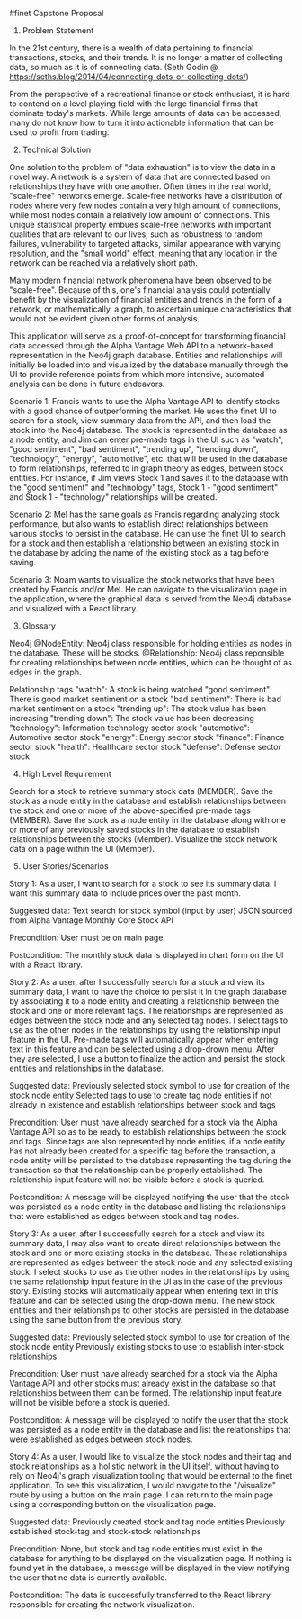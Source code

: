 #finet Capstone Proposal

1. Problem Statement

In the 21st century, there is a wealth of data pertaining to financial transactions, stocks, and their trends. It is no longer a matter of collecting data, so much as it is of connecting data. (Seth Godin @ https://seths.blog/2014/04/connecting-dots-or-collecting-dots/)

From the perspective of a recreational finance or stock enthusiast, it is hard to contend on a level playing field with the large financial firms that dominate today's markets. While large amounts of data can be accessed, many do not know how to turn it into actionable information that can be used to profit from trading.

2. Technical Solution

One solution to the problem of "data exhaustion" is to view the data in a novel way. A network is a system of data that are connected based on relationships they have with one another. Often times in the real world, "scale-free" networks emerge. Scale-free networks have a distribution of nodes where very few nodes contain a very high amount of connections, while most nodes contain a relatively low amount of connections. This unique statistical property embues scale-free networks with important qualities that are relevant to our lives, such as robustness to random failures, vulnerability to targeted attacks, similar appearance with varying resolution, and the "small world" effect, meaning that any location in the network can be reached via a relatively short path.

Many modern financial network phenomena have been observed to be "scale-free". Because of this, one's financial analysis could potentially benefit by the visualization of financial entities and trends in the form of a network, or mathematically, a graph, to ascertain unique characteristics that would not be evident given other forms of analysis.

This application will serve as a proof-of-concept for transforming financial data accessed through the Alpha Vantage Web API to a network-based representation in the Neo4j graph database. Entities and relationships will initially be loaded into and visualized by the database manually through the UI to provide reference points from which more intensive, automated analysis can be done in future endeavors.

Scenario 1:
Francis wants to use the Alpha Vantage API to identify stocks with a good chance of outperforming the market. He uses the finet UI to search for a stock, view summary data from the API, and then load the stock into the Neo4j database. The stock is represented in the database as a node entity, and Jim can enter pre-made tags in the UI such as "watch", "good sentiment", "bad sentiment", "trending up", "trending down", "technology", "energy", "automotive", etc. that will be used in the database to form relationships, referred to in graph theory as edges, between stock entities. For instance, if Jim views Stock 1 and saves it to the database with the "good sentiment" and "technology" tags, Stock 1 - "good sentiment" and Stock 1 - "technology" relationships will be created.

Scenario 2:
Mel has the same goals as Francis regarding analyzing stock performance, but also wants to establish direct relationships between various stocks to persist in the database. He can use the finet UI to search for a stock and then establish a relationship between an existing stock in the database by adding the name of the existing stock as a tag before saving.

Scenario 3:
Noam wants to visualize the stock networks that have been created by Francis and/or Mel. He can navigate to the visualization page in the application, where the graphical data is served from the Neo4j database and visualized with a React library.

3. Glossary

Neo4j
@NodeEntity: Neo4j class responsible for holding entities as nodes in the database. These will be stocks.
@Relationship: Neo4j class reponsible for creating relationships between node entities, which can be thought of as edges in the graph.

Relationship tags
"watch": A stock is being watched
"good sentiment": There is good market sentiment on a stock
"bad sentiment": There is bad market sentiment on a stock
"trending up": The stock value has been increasing
"trending down": The stock value has been decreasing
"technology": Information technology sector stock
"automotive": Automotive sector stock
"energy": Energy sector stock
"finance": Finance sector stock
"health": Healthcare sector stock
"defense": Defense sector stock

4. High Level Requirement

Search for a stock to retrieve summary stock data (MEMBER).
Save the stock as a node entity in the database and establish relationships between the stock and one or more of the above-specified pre-made tags (MEMBER).
Save the stock as a node entity in the database along with one or more of any previously saved stocks in the database to establish relationships between the stocks (Member).
Visualize the stock network data on a page within the UI (Member).

5. User Stories/Scenarios

Story 1:
As a user, I want to search for a stock to see its summary data. I want this summary data to include prices over the past month.

Suggested data:
Text search for stock symbol (input by user)
JSON sourced from Alpha Vantage Monthly Core Stock API

Precondition:
User must be on main page.

Postcondition:
The monthly stock data is displayed in chart form on the UI with a React library.

Story 2:
As a user, after I successfully search for a stock and view its summary data, I want to have the choice to persist it in the graph database by associating it to a node entity and creating a relationship between the stock and one or more relevant tags. The relationships are represented as edges between the stock node and any selected tag nodes. I select tags to use as the other nodes in the relationships by using the relationship input feature in the UI. Pre-made tags will automatically appear when entering text in this feature and can be selected using a drop-drown menu. After they are selected, I use a button to finalize the action and persist the stock entities and relationships in the database.

Suggested data:
Previously selected stock symbol to use for creation of the stock node entity
Selected tags to use to create tag node entities if not already in existence and establish relationships between stock and tags

Precondition:
User must have already searched for a stock via the Alpha Vantage API so as to be ready to establish relationships between the stock and tags. Since tags are also represented by node entities, if a node entity has not already been created for a specific tag before the transaction, a node entity will be persisted to the database representing the tag during the transaction so that the relationship can be properly established. The relationship input feature will not be visible before a stock is queried.

Postcondition:
A message will be displayed notifying the user that the stock was persisted as a node entity in the database and listing the relationships that were established as edges between stock and tag nodes.

Story 3:
As a user, after I successfully search for a stock and view its summary data, I may also want to create direct relationships between the stock and one or more existing stocks in the database. These relationships are represented as edges between the stock node and any selected existing stock. I select stocks to use as the other nodes in the relationships by using the same relationship input feature in the UI as in the case of the previous story. Existing stocks will automatically appear when entering text in this feature and can be selected using the drop-down menu. The new stock entities and their relationships to other stocks are persisted in the database using the same button from the previous story.

Suggested data:
Previously selected stock symbol to use for creation of the stock node entity
Previously existing stocks to use to establish inter-stock relationships

Precondition:
User must have already searched for a stock via the Alpha Vantage API and other stocks must already exist in the database so that relationships between them can be formed. The relationship input feature will not be visible before a stock is queried.

Postcondition:
A message will be displayed to notify the user that the stock was persisted as a node entity in the database and list the relationships that were established as edges between stock nodes.

Story 4:
As a user, I would like to visualize the stock nodes and their tag and stock relationships as a holistic network in the UI itself, without having to rely on Neo4j's graph visualization tooling that would be external to the finet application. To see this visualization, I would navigate to the "/visualize" route by using a button on the main page. I can return to the main page using a corresponding button on the visualization page.

Suggested data:
Previously created stock and tag node entities
Previously established stock-tag and stock-stock relationships

Precondition:
None, but stock and tag node entities must exist in the database for anything to be displayed on the visualization page. If nothing is found yet in the database, a message will be displayed in the view notifying the user that no data is currently available.

Postcondition:
The data is successfully transferred to the React library responsible for creating the network visualization.
